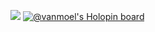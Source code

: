 
![](https://quotes-github-readme.vercel.app/api?type=horizontal&theme=tokyonight)
[![@vanmoel's Holopin board](https://holopin.me/vanmoel)](https://holopin.io/@vanmoel)

<!--
**VanmoelJr/VanmoelJr** is a ✨ _special_ ✨ repository because its `README.md` (this file) appears on your GitHub profile.

Here are some ideas to get you started:

- 🔭 I’m currently working on ...
- 🌱 I’m currently learning ...
- 👯 I’m looking to collaborate on ...
- 🤔 I’m looking for help with ...
- 💬 Ask me about ...
- 📫 How to reach me: ...
- 😄 Pronouns: ...
- ⚡ Fun fact: ...
-->

